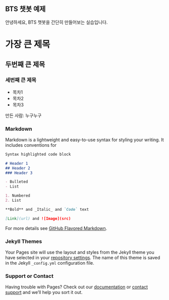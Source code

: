 ## BTS 챗봇 예제

안녕하세요, BTS 챗봇을 간단히 만들어보는 실습입니다.

# 가장 큰 제목
## 두번째 큰 제목
### 세번째 큰 제목
- 목차1
- 목차2
- 목차3

만든 사람: 누구누구

### Markdown

Markdown is a lightweight and easy-to-use syntax for styling your writing. It includes conventions for

```markdown
Syntax highlighted code block

# Header 1
## Header 2
### Header 3

- Bulleted
- List

1. Numbered
2. List

**Bold** and _Italic_ and `Code` text

[Link](url) and ![Image](src)
```

For more details see [GitHub Flavored Markdown](https://guides.github.com/features/mastering-markdown/).

### Jekyll Themes

Your Pages site will use the layout and styles from the Jekyll theme you have selected in your [repository settings](https://github.com/songej/BTS/settings/pages). The name of this theme is saved in the Jekyll `_config.yml` configuration file.

### Support or Contact

Having trouble with Pages? Check out our [documentation](https://docs.github.com/categories/github-pages-basics/) or [contact support](https://support.github.com/contact) and we’ll help you sort it out.
